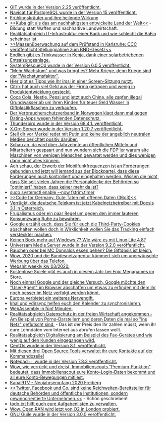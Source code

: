 * [GIT wurde in der Version 2.25 veröffentlicht.](https://www.phoronix.com/scan.php?page=news_item&px=Git-2.25-Released)
* [Navicat für PostgreSQL wurde in der Version 15 veröffentlicht.](https://www.postgresql.org/about/news/2005/)
* [Frühlingskräuter und ihre heilende Wirkung](http://www.kraeuterallerlei.de/fruehlingskraeuter-und-ihre-heilende-wirkung/)
* [>>Kuba gilt als das am nachhaltigsten entwickelte Land der Welt<<](https://netzfrauen.org/2020/01/13/cuba/) - Bildung statt Waffen und nachhaltive Landwirtschaft.
* [Realitätsabgleich IT-Infrastruktur einer Bank und wie schlecht die BaFin scheinbar ist.](https://blog.fefe.de/?ts=a0e2f3ff)
* [>>Massenüberwachung auf dem Prüfstand in Karlsruhe: CCC veröffentlicht Stellungnahme zum BND-Gesetz<<](https://www.ccc.de/de/updates/2020/bnd-gesetz-bverfg)
* [Endlich gibt es Trinkwasser in Kenja, dank einer solarbetriebenen Entsalzungsanlage.](https://netzfrauen.org/2020/01/13/solar-3/)
* [SystemRescueCd wurde in der Version 6.0.5 veröffentlicht.](https://www.planet3dnow.de/cms/53936-systemrescuecd-6-0-5/)
* ["Mehr Wachstum" und was bringt es? Mehr Kriege, denn Kriege sind der "Wachstumsfaktor".](https://netzfrauen.org/2020/01/12/kriege/)
* [Hier gibt es Tipps wie Ihr irssi in einer Screen-Sitzung nutzt.](https://quadpoint.org/articles/irssi/)
* [Citrix hat auch viel Geld aus der Firma getragen und wenig in Produktentwicklung gesteckt.](https://www.golem.de/news/shitrix-das-citrix-desaster-2001-146047-rss.html)
* [Coca Cola, Nestle, Pepsi und jetzt auch China, alle zapfen illegal Grundwasser ab um ihren Kinden für teuer Geld Wasser in Giftplastikflaschen zu verkaufen.](https://netzfrauen.org/2020/01/14/new-zealand-2/)
* [Der Verbraucherschutzverband in Norwegen klagt dann mal gegen Dating-Apps wegen fehlenden Datenschutz.](https://www.golem.de/news/beschwerde-eingereicht-dating-apps-mit-datenschutzverstoessen-2001-146046-rss.html)
* [Thunderbird wurde in der  Version 68.4.1. veröffentlicht.](https://www.pro-linux.de/news/1/27715/thunderbird-6841-schliesst-bereits-ausgenutzte-sicherheitsl%C3%BCcke.html)
* [X.Org Server wurde in der Version 1.20.7 veröffentlicht.](http://www.phoronix.com/scan.php?page=news_item&px=X.Org-Server-1.20.7-Released)
* [Stell dir vor Merkel redet mit Putin und keine der angeblich neutralen Medien berichtet positiv darüber.](https://weltnetz.tv/ticker/2252-merkel-bei-putin-und-das-vakuum-atlantischen-koepfen)
* [Schau an, da wird über Jahrzehnte an öffentlichen Mitteln und Mitarbeitern gespaart und nun wundern sich die FDP'ler warum alte Maschinen von wenigen Menschen gewartet werden und dies wenigen dann nicht alles können.](https://www.golem.de/news/shitrix-das-citrix-desaster-2001-146047.html)
* [Ach schau, der Erwerb der Mobilfunkfrequenzen ist an Forderungen gebunden und jetzt will jemand aus der Blockpartei, dass diese Forderungen auch kontrolliert und eingehalten werden. Wissen die nicht, dass Sie seit vielen Jahren die Personaldecke der Behörden so "optimiert" haben, dass keiner mehr da ist?](https://www.golem.de/news/auflagen-mobilfunkanbieter-hatten-jahrelang-zeit-2001-146034.html)
* [sudo systemctl enable --now fstrim.timer](https://www.pro-linux.de/news/1/27714/fedora-32-aktiviert-fstrim-als-standard.html)
* [>>Code for Germany. Gute Taten mit offenen Daten (36c3)<<](https://cdn.media.ccc.de/congress/2019/h264-hd/36c3-wikipakawg-93-deu-Code_for_Germany_Gute_Taten_mit_offenen_Daten.mp4)
* [Verrückt, die deutsche Telekom ist jetzt Kabelnetzbetreiber mit Docsis 3.1 in Österreich.](https://www.golem.de/news/docsis-3-1-magenta-telekom-bringt-gigabit-im-kabelnetz-2001-146085-rss.html)
* [Frugalismus oder ein paar Regel um gegen den immer lauteren Konsumzwang Ruhe zu bewahren.](https://www.careelite.de/frugalismus-was-ist-ein-frugaler-lebensstil/)
* [Google erzählt euch, dass Sie für euch die Third-Party-Cookies abschalten wollen doch in Wirklichkeit wollen Sie das Tracking einfach versteckter machen.](https://www.golem.de/news/google-chrome-team-will-third-party-cookies-abschaffen-2001-146071-rss.html)
* [Keinen Bock mehr auf Windows 7? Wie wäre es mit Linux Lite 4.8?](https://www.pro-linux.de/news/1/27719/linux-lite-48-richtet-sich-an-windows-7-umsteiger.html)
* [Universam Media Server wurde in der Version 9.2.0 veröffentlicht.](https://www.planet3dnow.de/cms/53962-universal-media-server-9-2-0/)
* [Rauchen oder bei MC Donnalds essen gehen? Die Giftdosis ist kleich.](https://netzfrauen.org/2020/01/15/food-2/)
* [Wow, 2020 und die Bundesnetzagentur kümmert sich um unerwünschte Werbung über das Telefon.](https://www.golem.de/news/bundesnetzagentur-unerlaubte-telefonwerbung-fuehrt-zu-rekord-bussgeldern-2001-146069-rss.html)
* [Webshit weekly kw 03/2020.](http://n-gate.com/hackernews/2020/01/14/0/)
* [Kostenlose Spiele gibt es auch in diesem Jahr bei Epic Megagames im Store.](https://www.golem.de/news/pc-gaming-epic-games-store-setzt-auch-2020-auf-kostenlose-spiele-2001-146065-rss.html)
* [Noch einmal Google und der gleiche Versuch, Google möchte den "User-Agent" im Browser abschaffen um etwas zu erfinden mit dem ihr noch besser im Netz verfolgt werden könnt.](https://www.golem.de/news/google-browser-chrome-entwickler-wollen-user-agent-einfrieren-und-ersetzen-2001-146062-rss.html)
* [Europa verbietet ein weiteres Nervengift.](https://netzfrauen.org/2020/01/14/bayer-14/)
* [khal und vdirsync helfen euch den Kalender zu synchronisieren.](https://opensource.com/article/20/1/open-source-calendar)
* [WebAssembly in fünf Minuten.](https://opensource.com/article/20/1/webassembly)
* [Realitätsabgleich Datenschutz in der freien Wirtschaft angekommen - Am Beispiel von Porno-Darstellern und deren Daten die mal so "ins Netz" geflutscht sind.](https://www.golem.de/news/datenleck-ausweiskopien-von-pornodarstellern-ungeschuetzt-im-netz-2001-146100-rss.html) - Das ist der Preis den Ihr zahlen müsst, wenn ihr eure Lohndaten vom Internet aus abrufen lassen wollt.
* [Realitätsabgleich Digitalisierung am Beispiel des Fax-Gerätes und wie wenig auf den Kunden eingegangen wird.](https://www.golem.de/news/digitalisierung-aber-das-faxgeraet-muss-bleiben-2001-144953-rss.html)
* [CentOs wurde in der Version 8.1. veröffentlicht.](https://www.pro-linux.de/news/1/27724/centos-81-ver%C3%B6ffentlicht.html)
* [Mit diesen drei Open Source Tools verwaltet ihr eure Kontakte auf der Kommandozeile!](https://opensource.com/article/20/1/sync-contacts-locally)
* [Notepad++ wurde in der Version 7.8.3 veröffentlicht.](https://notepad-plus-plus.org/downloads/v7.8.3/)
* [Wow, wie verrückt und dreist, Immobilienscouts "Premium-Funktion" bedeutet, dass Immobilienscout eure Konto-Login-Daten bekommt und all eure Konto-Bewegungen mitliest.](https://www.kuketz-blog.de/immobilienscout24-premium-funktion-mit-bankkonto-zugriff/)
* [Kanal9TV - Neujahrsempfang 2020 Freiberg](https://www.youtube.com/watch?v=yDbaulVgwRI)
* [>>Twitter, Facebook und Co. sind keine Reichweiten-Bereitsteller für deutsche Behörden und
öffentliche Institutionen, sondern gewinnorientierte Unternehmen.<<](https://www.kuketz-blog.de/twitter-kein-reichweiten-bereitsteller-fuer-behoerden-oeffentliche-institutionen/) - Schön geschrieben!
* [todo.txt hilft euch eure Aufgabenlisten zu verwalten.](https://opensource.com/article/20/1/open-source-to-do-list)
* [Wow, Open RAN wird jetzt von O2 in London probiert.](https://www.golem.de/news/o2-telefonica-testet-open-ran-in-europa-2001-146119.html)
* [GNU Guile wurde in der Version 3.0.0 veröffentlicht.](https://www.pro-linux.de/news/1/27727/gnu-guile-300-erschienen.html)
